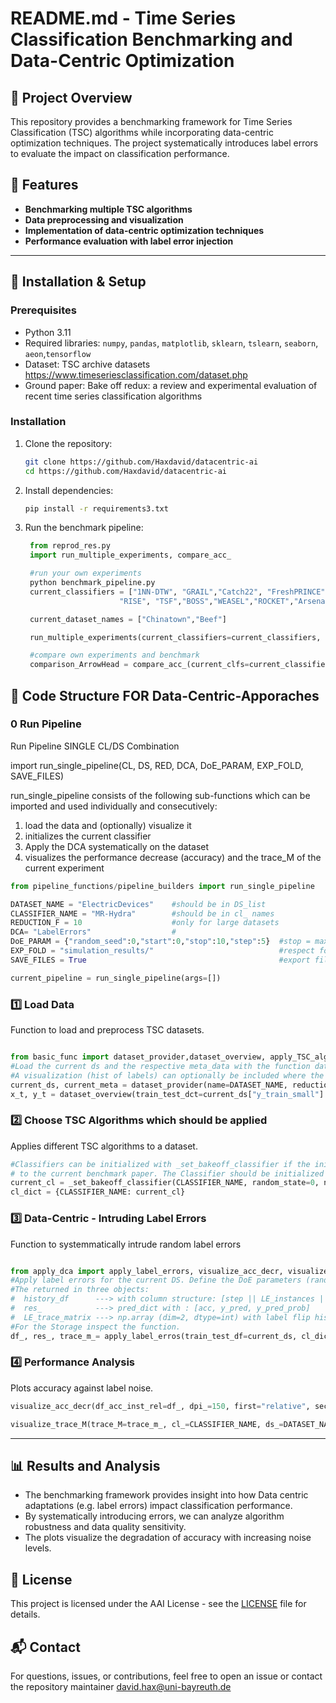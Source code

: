 # README.md - Time Series Classification Benchmarking and Data-Centric Optimization

## 📌 Project Overview
This repository provides a benchmarking framework for Time Series Classification (TSC) algorithms while incorporating data-centric optimization techniques. The project systematically introduces label errors to evaluate the impact on classification performance.

## 🚀 Features
- **Benchmarking multiple TSC algorithms**
- **Data preprocessing and visualization**
- **Implementation of data-centric optimization techniques**
- **Performance evaluation with label error injection**

---

## 🔧 Installation & Setup

### Prerequisites
- Python 3.11
- Required libraries: `numpy`, `pandas`, `matplotlib`, `sklearn`, `tslearn`, `seaborn`, `aeon`,`tensorflow`
- Dataset: TSC archive datasets https://www.timeseriesclassification.com/dataset.php
- Ground paper: Bake off redux: a review and experimental evaluation of recent time series classification algorithms

### Installation
1. Clone the repository:
   ```bash
   git clone https://github.com/Haxdavid/datacentric-ai
   cd https://github.com/Haxdavid/datacentric-ai
   ```
2. Install dependencies:
   ```bash
   pip install -r requirements3.txt
   ```
3. Run the benchmark pipeline:
   ```python
    from reprod_res.py
    import run_multiple_experiments, compare_acc_

    #run your own experiments
    python benchmark_pipeline.py
    current_classifiers = ["1NN-DTW", "GRAIL","Catch22", "FreshPRINCE","RDST", "RSF","R-STSF",
                        "RISE", "TSF","BOSS","WEASEL","ROCKET","Arsenal","CNN", "ResNet", "MR-Hydra"]

    current_dataset_names = ["Chinatown","Beef"]

    run_multiple_experiments(current_classifiers=current_classifiers, current_ds_n=current_dataset_names, res_id=resample_id)

    #compare own experiments and benchmark
    comparison_ArrowHead = compare_acc_(current_clfs=current_classifiers, current_ds="ArrowHead")
   ```

## 📂 Code Structure FOR Data-Centric-Apporaches

### 0 Run Pipeline
Run Pipeline SINGLE CL/DS Combination

import run_single_pipeline(CL, DS, RED, DCA, DoE_PARAM, EXP_FOLD, SAVE_FILES)

run_single_pipeline consists of the following sub-functions which can be imported and used individually
and consecutively:
1. load the data and (optionally) visualize it
2. initializes the current classifier
3. Apply the DCA systematically on the dataset
4. visualizes the performance decrease (accuracy) and the trace_M of the current experiment

```python
from pipeline_functions/pipeline_builders import run_single_pipeline

DATASET_NAME = "ElectricDevices"    #should be in DS_list
CLASSIFIER_NAME = "MR-Hydra"        #should be in cl_ names
REDUCTION_F = 10                    #only for large datasets
DCA= "LabelErrors"                  #
DoE_PARAM = {"random_seed":0,"start":0,"stop":10,"step":5}  #stop = max 90% of test_set_size, step=1-10 
EXP_FOLD = "simulation_results/"                            #respect folder structure
SAVE_FILES = True                                           #export files and figures in the respective directorys

current_pipeline = run_single_pipeline(args=[])
```

### 1️⃣ Load Data
Function to load and preprocess TSC datasets.
```python

from basic_func import dataset_provider,dataset_overview, apply_TSC_algos
#Load the current ds and the respective meta_data with the function dataset_provider
#A visualization (hist of labels) can optionally be included where the x,y ticks are returned
current_ds, current_meta = dataset_provider(name=DATASET_NAME, reduction_factor=REDUCTION_F, test_set_ratio="default_benchmark", random_state=0)
x_t, y_t = dataset_overview(train_test_dct=current_ds["y_train_small"] , dataset_name=DATASET_NAME) 

```

### 2️⃣ Choose TSC Algorithms which should be applied
Applies different TSC algorithms to a dataset.
```python
#Classifiers can be initialized with _set_bakeoff_classifier if the initial results should be as similar as possible
# to the current benchmark paper. The Classifier should be initialized in a dict, with its name as as key.
current_cl = _set_bakeoff_classifier(CLASSIFIER_NAME, random_state=0, n_jobs=1)
cl_dict = {CLASSIFIER_NAME: current_cl}

```

### 3️⃣ Data-Centric <Optimization> - Intruding Label Errors
Function to systemmatically intrude random label errors
```python

from apply_dca import apply_label_errors, visualize_acc_decr, visualize_trace_M
#Apply label errors for the current DS. Define the DoE parameters (random_S, start, stop, step)
#The returned in three objects:
#  history_df      ---> with column structure: [step || LE_instances || LE_relative || accuracy]
#  res_            ---> pred_dict with : [acc, y_pred, y_pred_prob]
#  LE_trace_matrix ---> np.array (dim=2, dtype=int) with label flip history
#For the Storage inspect the function.
df_, res_, trace_m_= apply_label_erros(train_test_df=current_ds, cl_dict=cl_dict, ds_=DS_NAME, stop=300, stop_percentage=0.7,  step=5)
```

### 4️⃣ Performance Analysis
Plots accuracy against label noise.
```python
visualize_acc_decr(df_acc_inst_rel=df_, dpi_=150, first="relative", second=None, w_=4.5, h_=3, cl_=CLASSIFIER_NAME, ds_=DATASET_NAME, save_fig=True)
```

```python
visualize_trace_M(trace_M=trace_m_, cl_=CLASSIFIER_NAME, ds_=DATASET_NAME, dpi=200, filename_="trace_M", save_fig=True)
```

---

## 📊 Results and Analysis
- The benchmarking framework provides insight into how Data centric adaptations (e.g. label errors) impact classification performance.
- By systematically introducing errors, we can analyze algorithm robustness and data quality sensitivity.
- The plots visualize the degradation of accuracy with increasing noise levels.

## 📜 License
This project is licensed under the AAI License - see the [LICENSE](LICENSE) file for details.

## 📬 Contact
For questions, issues, or contributions, feel free to open an issue or contact the repository maintainer david.hax@uni-bayreuth.de

